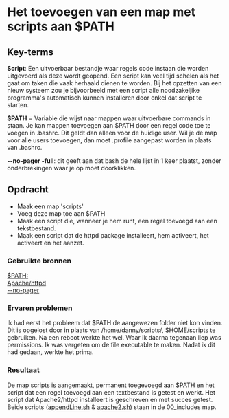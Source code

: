 # Het toevoegen van een map met scripts aan $PATH

## Key-terms
**Script**: Een uitvoerbaar bestandje waar regels code instaan die worden uitgevoerd als deze wordt geopend. Een script kan veel tijd schelen als het gaat om taken die vaak herhaald dienen te worden. Bij het opzetten van een nieuw systeem zou je bijvoorbeeld met een script alle noodzakeljike programma's automatisch kunnen installeren door enkel dat script te starten.

**$PATH** = Variable die wijst naar mappen waar uitvoerbare commands in staan. Je kan mappen toevoegen aan $PATH door een regel code toe te voegen in .bashrc. Dit geldt dan alleen voor de huidige user. Wil je de map voor alle users toevoegen, dan moet .profile aangepast worden in plaats van .bashrc.

**--no-pager -full**: dit geeft aan dat bash de hele lijst in 1 keer plaatst, zonder onderbrekingen waar je op moet doorklikken.

## Opdracht
- Maak een map 'scripts'
- Voeg deze map toe aan $PATH
- Maak een script die, wanneer je hem runt, een regel toevoegd aan een tekstbestand.
- Maak een script dat de httpd package installeert, hem activeert, het activeert en het aanzet.

### Gebruikte bronnen
[$PATH:](https://phoenixnap.com/kb/linux-add-to-path)  
[Apache/httpd](https://www.javatpoint.com/install-httpd-ubuntu)  
[--no-pager](https://askubuntu.com/questions/747156/how-to-avoid-horizontal-scrolling-in-systemctl-status/747158#747158)  

### Ervaren problemen
Ik had eerst het probleem dat $PATH de aangewezen folder niet kon vinden. Dit is opgelost door in plaats van /home/danny/scripts/, $HOME/scripts te gebruiken. Na een reboot werkte het wel.
Waar ik daarna tegenaan liep was permissions. Ik was vergeten om de file executable te maken. Nadat ik dit had gedaan, werkte het prima.

### Resultaat
De map scripts is aangemaakt, permanent toegevoegd aan $PATH en het script dat een regel toevoegd aan een textbestand is getest en werkt.
Het script dat Apache2/httpd installeert is geschreven en met succes getest.
Beide scripts ([appendLine.sh](/00_includes/appendLine.sh) & [apache2.sh](/00_includes/apache2.sh)) staan in de 00_includes map.
